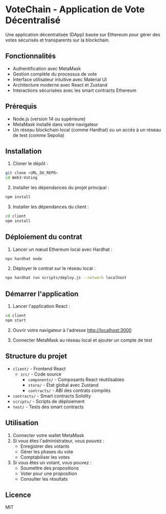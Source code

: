 # VoteChain - Application de Vote Décentralisé

Une application décentralisée (DApp) basée sur Ethereum pour gérer des votes sécurisés et transparents sur la blockchain.

## Fonctionnalités

- Authentification avec MetaMask
- Gestion complète du processus de vote
- Interface utilisateur intuitive avec Material UI
- Architecture moderne avec React et Zustand
- Interactions sécurisées avec les smart contracts Ethereum

## Prérequis

- Node.js (version 14 ou supérieure)
- MetaMask installé dans votre navigateur
- Un réseau blockchain local (comme Hardhat) ou un accès à un réseau de test (comme Sepolia)

## Installation

1. Cloner le dépôt :
```bash
git clone <URL_DU_REPO>
cd Web3-Voting
```

2. Installer les dépendances du projet principal :
```bash
npm install
```

3. Installer les dépendances du client :
```bash
cd client
npm install
```

## Déploiement du contrat

1. Lancer un nœud Ethereum local avec Hardhat :
```bash
npx hardhat node
```

2. Déployer le contrat sur le réseau local :
```bash
npx hardhat run scripts/deploy.js --network localhost
```

## Démarrer l'application

1. Lancer l'application React :
```bash
cd client
npm start
```

2. Ouvrir votre navigateur à l'adresse [http://localhost:3000](http://localhost:3000)

3. Connecter MetaMask au réseau local et ajouter un compte de test

## Structure du projet

- `client/` - Frontend React
  - `src/` - Code source
    - `components/` - Composants React réutilisables
    - `store/` - État global avec Zustand
    - `contracts/` - ABI des contrats compilés
- `contracts/` - Smart contracts Solidity
- `scripts/` - Scripts de déploiement
- `test/` - Tests des smart contracts

## Utilisation

1. Connecter votre wallet MetaMask
2. Si vous êtes l'administrateur, vous pouvez :
   - Enregistrer des votants
   - Gérer les phases du vote
   - Comptabiliser les votes
3. Si vous êtes un votant, vous pouvez :
   - Soumettre des propositions
   - Voter pour une proposition
   - Consulter les résultats

## Licence

MIT 